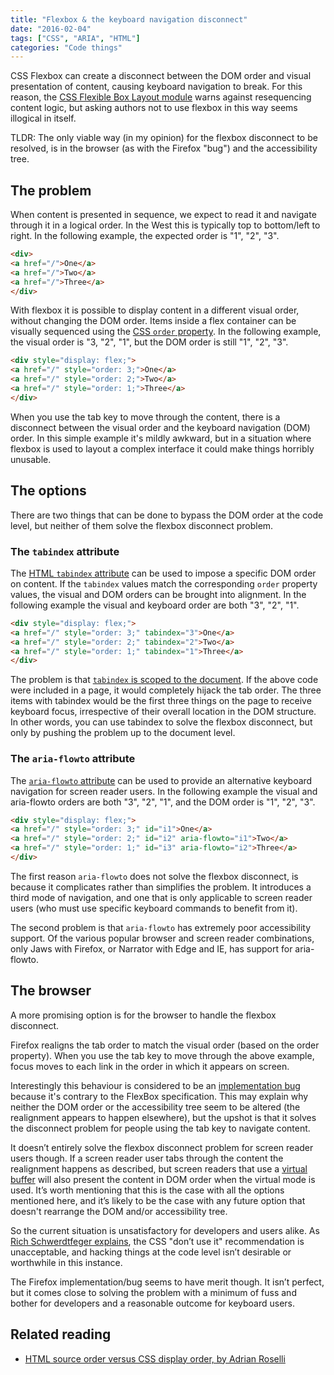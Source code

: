 ```yaml
---
title: "Flexbox & the keyboard navigation disconnect"
date: "2016-02-04"
tags: ["CSS", "ARIA", "HTML"]
categories: "Code things"
---
```


CSS Flexbox can create a disconnect between the DOM order and visual presentation of content, causing keyboard navigation to break. For this reason, the [CSS Flexible Box Layout module](https://www.w3.org/TR/css-flexbox-1/) warns against resequencing content logic, but asking authors not to use flexbox in this way seems illogical in itself.

TLDR: The only viable way (in my opinion) for the flexbox disconnect to be resolved, is in the browser (as with the Firefox "bug") and the accessibility tree.

## The problem

When content is presented in sequence, we expect to read it and navigate through it in a logical order. In the West this is typically top to bottom/left to right. In the following example, the expected order is "1", "2", "3".

```html
<div>
<a href="/">One</a>
<a href="/">Two</a>
<a href="/">Three</a>
</div>
```

With flexbox it is possible to display content in a different visual order, without changing the DOM order. Items inside a flex container can be visually sequenced using the [CSS `order` property](https://www.w3.org/TR/css-flexbox-1/#order-property). In the following example, the visual order is "3, "2", "1", but the DOM order is still "1", "2", "3".

```html
<div style="display: flex;">
<a href="/" style="order: 3;">One</a>
<a href="/" style="order: 2;">Two</a>
<a href="/" style="order: 1;">Three</a>
</div>
```

When you use the tab key to move through the content, there is a disconnect between the visual order and the keyboard navigation (DOM) order. In this simple example it's mildly awkward, but in a situation where flexbox is used to layout a complex interface it could make things horribly unusable.

## The options

There are two things that can be done to bypass the DOM order at the code level, but neither of them solve the flexbox disconnect problem.

### The `tabindex` attribute

The [HTML `tabindex` attribute](https://w3c.github.io/html/editing.html#the-tabindex-attribute) can be used to impose a specific DOM order on content. If the `tabindex` values match the corresponding `order` property values, the visual and DOM orders can be brought into alignment. In the following example the visual and keyboard order are both "3", "2", "1".

```html
<div style="display: flex;">
<a href="/" style="order: 3;" tabindex="3">One</a>
<a href="/" style="order: 2;" tabindex="2">Two</a>
<a href="/" style="order: 1;" tabindex="1">Three</a>
</div>
```

The problem is that [`tabindex` is scoped to the document](https://www.paciellogroup.com/blog/2014/08/using-the-tabindex-attribute/). If the above code were included in a page, it would completely hijack the tab order. The three items with tabindex would be the first three things on the page to receive keyboard focus, irrespective of their overall location in the DOM structure. In other words, you can use tabindex to solve the flexbox disconnect, but only by pushing the problem up to the document level.

### The `aria-flowto` attribute

The [`aria-flowto` attribute](https://www.w3.org/TR/wai-aria/states_and_properties#aria-flowto) can be used to provide an alternative keyboard navigation for screen reader users. In the following example the visual and aria-flowto orders are both "3", "2", "1", and the DOM order is "1", "2", "3".

```html
<div style="display: flex;">
<a href="/" style="order: 3;" id="i1">One</a>
<a href="/" style="order: 2;" id="i2" aria-flowto="i1">Two</a>
<a href="/" style="order: 1;" id="i3" aria-flowto="i2">Three</a>
</div>
```

The first reason `aria-flowto` does not solve the flexbox disconnect, is because it complicates rather than simplifies the problem. It introduces a third mode of navigation, and one that is only applicable to screen reader users (who must use specific keyboard commands to benefit from it).

The second problem is that `aria-flowto` has extremely poor accessibility support. Of the various popular browser and screen reader combinations, only Jaws with Firefox, or Narrator with Edge and IE, has support for aria-flowto.

## The browser

A more promising option is for the browser to handle the flexbox disconnect.

Firefox realigns the tab order to match the visual order (based on the order property). When you use the tab key to move through the above example, focus moves to each link in the order in which it appears on screen.

Interestingly this behaviour is considered to be an [implementation bug](https://bugzilla.mozilla.org/show_bug.cgi?id=812687) because it's contrary to the FlexBox specification. This may explain why neither the DOM order or the accessibility tree seem to be altered (the realignment appears to happen elsewhere), but the upshot is that it solves the disconnect problem for people using the tab key to navigate content.

It doesn’t entirely solve the flexbox disconnect problem for screen reader users though. If a screen reader user tabs through the content the realignment happens as described, but screen readers that use a [virtual buffer](/understanding-screen-reader-interaction-modes/) will also present the content in DOM order when the virtual mode is used. It’s worth mentioning that this is the case with all the options mentioned here, and it’s likely to be the case with any future option that doesn't rearrange the DOM and/or accessibility tree.

So the current situation is unsatisfactory for developers and users alike. As [Rich Schwerdtfeger explains](https://lists.w3.org/Archives/Public/public-apa/2016Jan/0025.html), the CSS "don’t use it" recommendation is unacceptable, and hacking things at the code level isn’t desirable or worthwhile in this instance.

The Firefox implementation/bug seems to have merit though. It isn’t perfect, but it comes close to solving the problem with a minimum of fuss and bother for developers and a reasonable outcome for keyboard users.

## Related reading

* [HTML source order versus CSS display order, by Adrian Roselli](https://adrianroselli.com/2015/10/html-source-order-vs-css-display-order.html)
